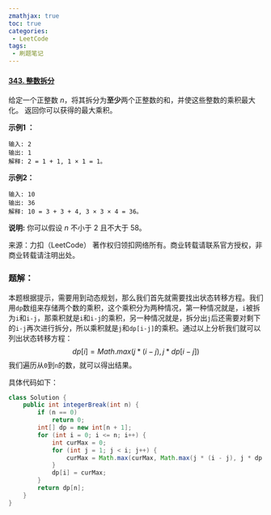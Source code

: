 ```yaml
---
zmathjax: true
toc: true
categories:
 - LeetCode
tags:
 - 刷题笔记
---
```


#### [343. 整数拆分](https://leetcode-cn.com/problems/integer-break/)

给定一个正整数 *n*，将其拆分为**至少**两个正整数的和，并使这些整数的乘积最大化。 返回你可以获得的最大乘积。

<!--more-->

**示例1 ：**

```
输入: 2
输出: 1
解释: 2 = 1 + 1, 1 × 1 = 1。
```

**示例2：**

```
输入: 10
输出: 36
解释: 10 = 3 + 3 + 4, 3 × 3 × 4 = 36。
```

**说明:** 你可以假设 *n* 不小于 2 且不大于 58。

来源：力扣（LeetCode）
著作权归领扣网络所有。商业转载请联系官方授权，非商业转载请注明出处。

### 题解：

本题根据提示，需要用到动态规划，那么我们首先就需要找出状态转移方程。我们用`dp`数组来存储两个数的乘积，这个乘积分为两种情况，第一种情况就是，`i`被拆为`i`和`i-j`，那乘积就是`i`和`i-j`的乘积，另一种情况就是，拆分出`j`后还需要对剩下的`i-j`再次进行拆分，所以乘积就是`j`和`dp[i-j]`的乘积。通过以上分析我们就可以列出状态转移方程：
$$
dp[i] = Math.max(j * (i-j),j * dp[i-j])
$$
我们遍历从`0`到`n`的数，就可以得出结果。

具体代码如下：

```java
class Solution {
    public int integerBreak(int n) {
        if (n == 0)
            return 0;
        int[] dp = new int[n + 1];
        for (int i = 0; i <= n; i++) {
            int curMax = 0;
            for (int j = 1; j < i; j++) {
                curMax = Math.max(curMax, Math.max(j * (i - j), j * dp[i - j]));
            }
            dp[i] = curMax;
        }
        return dp[n];
    }
}
```

